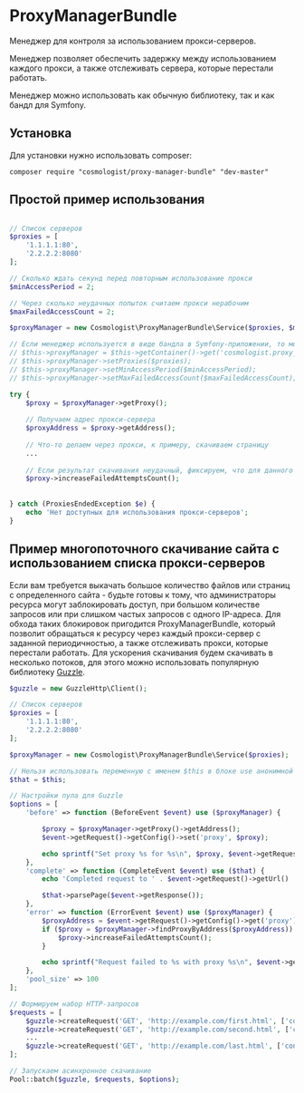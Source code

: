 # ProxyManagerBundle
Менеджер для контроля за использованием прокси-серверов.

Менеджер позволяет обеспечить задержку между использованием каждого прокси, а также отслеживать сервера, которые перестали работать. 

Менеджер можно использовать как обычную библиотеку, так и как бандл для Symfony.

## Установка
Для установки нужно использовать composer:
```
composer require "cosmologist/proxy-manager-bundle" "dev-master"
```

## Простой пример использования
```php

// Список серверов
$proxies = [
	'1.1.1.1:80',
    '2.2.2.2:8080'
];

// Сколько ждать секунд перед повторным использование прокси
$minAccessPeriod = 2;

// Через сколько неудачных попыток считаем прокси нерабочим
$maxFailedAccessCount = 2;

$proxyManager = new Cosmologist\ProxyManagerBundle\Service($proxies, $minAccessPeriod, $maxFailedAccessCount);

// Если менеджер используется в виде бандла в Symfony-приложении, то можно использовать соответствующий сервис
// $this->proxyManager = $this->getContainer()->get('cosmologist.proxy_manager');
// $this->proxyManager->setProxies($proxies);
// $this->proxyManager->setMinAccessPeriod($minAccessPeriod);
// $this->proxyManager->setMaxFailedAccessCount($maxFailedAccessCount);

try {
	$proxy = $proxyManager->getProxy();
    
    // Получаем адрес прокси-сервера
    $proxyAddress = $proxy->getAddress();
    
    // Что-то делаем через прокси, к примеру, скачиваем страницу
    ...
    
    // Если результат скачивания неудачный, фиксируем, что для данного прокси была неудачная попытка
    $proxy->increaseFailedAttemptsCount();
    
    
} catch (ProxiesEndedException $e) {
	echo 'Нет доступных для использования прокси-серверов';
}
```

## Пример многопоточного скачивание сайта с использованием списка прокси-серверов
Если вам требуется выкачать большое количество файлов или страниц с определенного сайта - будьте готовы к тому, что администраторы ресурса могут заблокировать доступ, при большом количестве запросов или при слишком частых запросов с одного IP-адреса. Для обхода таких блокировок пригодится ProxyManagerBundle, который позволит обращаться к ресурсу через каждый прокси-сервер с заданной периодичностью, а также отслеживать прокси, которые перестали работать.
Для ускорения скачивания будем скачивать в несколько потоков, для этого можно использовать популярную библиотеку [Guzzle](https://github.com/guzzle/guzzle).

```php
$guzzle = new GuzzleHttp\Client();

// Список серверов
$proxies = [
	'1.1.1.1:80',
    '2.2.2.2:8080'
];

$proxyManager = new Cosmologist\ProxyManagerBundle\Service($proxies);

// Нельзя использовать переменную c именем $this в блоке use анонимной функции
$that = $this;

// Настройки пула для Guzzle
$options = [
    'before' => function (BeforeEvent $event) use ($proxyManager) {

        $proxy = $proxyManager->getProxy()->getAddress();
        $event->getRequest()->getConfig()->set('proxy', $proxy);

        echo sprintf("Set proxy %s for %s\n", $proxy, $event->getRequest()->getUrl());
    },
    'complete' => function (CompleteEvent $event) use ($that) {
        echo 'Completed request to ' . $event->getRequest()->getUrl() . "\n";

        $that->parsePage($event->getResponse());
    },
    'error' => function (ErrorEvent $event) use ($proxyManager) {
        $proxyAddress = $event->getRequest()->getConfig()->get('proxy');
        if ($proxy = $proxyManager->findProxyByAddress($proxyAddress)) {
            $proxy->increaseFailedAttemptsCount();
        }

        echo sprintf("Request failed to %s with proxy %s\n", $event->getRequest()->getUrl(), $proxyAddress);
    },
    'pool_size' => 100
];

// Формируем набор HTTP-запросов
$requests = [
    $guzzle->createRequest('GET', 'http://example.com/first.html', ['connect_timeout' => 10, 'timeout' => 20]),
    $guzzle->createRequest('GET', 'http://example.com/second.html', ['connect_timeout' => 10, 'timeout' => 20]),
    ...
    $guzzle->createRequest('GET', 'http://example.com/last.html', ['connect_timeout' => 10, 'timeout' => 20])
];

// Запускаем асинхронное скачивание
Pool::batch($guzzle, $requests, $options);
```
